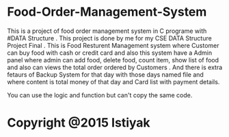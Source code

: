 # Food-Order-Management-System
This is a project of food order management system in C programe with #DATA Structure . This project is done by me for my CSE DATA Structure Project Final . This is Food Resturent Management system where Customer can buy food with cash or credit card and also this system have a Admin panel where admin can add food, delete food, count item, show list of food and also can views the total order ordered by Customers . And there is extra fetaurs of Backup System for that day with those days named file and where content is total money of that day and Card list with payment details.

 You can use the logic and function but can't copy the same code. 
# Copyright @2015 Istiyak
